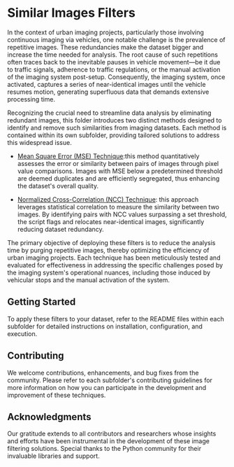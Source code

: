 # Similar Images Filters

In the context of urban imaging projects, particularly those involving continuous imaging via vehicles, one notable challenge is the prevalence of repetitive images. These redundancies make the dataset bigger and increase the time needed for analysis. The root cause of such repetitions often traces back to the inevitable pauses in vehicle movement—be it due to traffic signals, adherence to traffic regulations, or the manual activation of the imaging system post-setup. Consequently, the imaging system, once activated, captures a series of near-identical images until the vehicle resumes motion, generating superfluous data that demands extensive processing time.

Recognizing the crucial need to streamline data analysis by eliminating redundant images, this folder introduces two distinct methods designed to identify and remove such similarities from imaging datasets. Each method is contained within its own subfolder, providing tailored solutions to address this widespread issue.

- [Mean Square Error (MSE) Technique](https://github.com/Sami3610/BioVison/tree/main/Filters/Similar_image_filter/similarity.detection_MSE):this method quantitatively assesses the error or similarity between pairs of images through pixel value comparisons. Images with MSE below a predetermined threshold are deemed duplicates and are efficiently segregated, thus enhancing the dataset's overall quality.

- [Normalized Cross-Correlation (NCC) Technique](https://github.com/Sami3610/BioVison/tree/main/Filters/Similar_image_filter/similarity.detection_NCC): this approach leverages statistical correlation to measure the similarity between two images. By identifying pairs with NCC values surpassing a set threshold, the script flags and relocates near-identical images, significantly reducing dataset redundancy.

The primary objective of deploying these filters is to reduce the analysis time by purging repetitive images, thereby optimizing the efficiency of urban imaging projects. Each technique has been meticulously tested and evaluated for effectiveness in addressing the specific challenges posed by the imaging system's operational nuances, including those induced by vehicular stops and the manual activation of the system.

## Getting Started

To apply these filters to your dataset, refer to the README files within each subfolder for detailed instructions on installation, configuration, and execution.

## Contributing

We welcome contributions, enhancements, and bug fixes from the community. Please refer to each subfolder's contributing guidelines for more information on how you can participate in the development and improvement of these techniques.

## Acknowledgments

Our gratitude extends to all contributors and researchers whose insights and efforts have been instrumental in the development of these image filtering solutions. Special thanks to the Python community for their invaluable libraries and support.